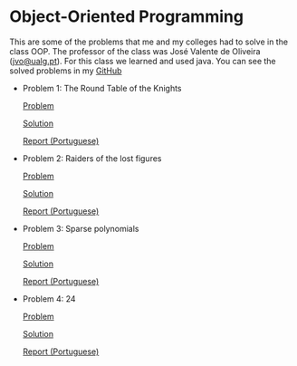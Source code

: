 # Object-Oriented Programming

This are some of the problems that me and my colleges had to solve in the class OOP. The professor of the class was José Valente de Oliveira (jvo@ualg.pt). For this class we learned and used java. You can see the solved problems in my
[GitHub](https://github.com/CyrillBrito/POO)

* Problem 1: The Round Table of the Knights

   [Problem](https://github.com/CyrillBrito/POO/blob/master/The%20Round%20Table%20of%20the%20Knights/doc/Problem.pdf)

   [Solution](https://github.com/CyrillBrito/POO/tree/master/The%20Round%20Table%20of%20the%20Knights/src)

   [Report (Portuguese)](https://github.com/CyrillBrito/POO/blob/master/The%20Round%20Table%20of%20the%20Knights/doc/Report.pdf)

* Problem 2: Raiders of the lost figures

   [Problem](https://github.com/CyrillBrito/POO/tree/master/Raiders%20of%20the%20lost%20figures/doc/Problem.pdf)

   [Solution](https://github.com/CyrillBrito/POO/tree/master/Raiders%20of%20the%20lost%20figures/src)

   [Report (Portuguese)](https://github.com/CyrillBrito/POO/tree/master/Raiders%20of%20the%20lost%20figures/doc/Report.pdf)

* Problem 3: Sparse polynomials

   [Problem](https://github.com/CyrillBrito/POO/tree/master/Sparse%20Polynomials/doc/Problem.pdf)

   [Solution](https://github.com/CyrillBrito/POO/tree/master/Sparse%20Polynomials/src)

   [Report (Portuguese)](https://github.com/CyrillBrito/POO/tree/master/Sparse%20Polynomials/doc/Report.pdf)

* Problem 4: 24

   [Problem](https://github.com/CyrillBrito/POO/tree/master/24/doc/Problem.pdf)

   [Solution](https://github.com/CyrillBrito/POO/tree/master/24/src)

   [Report (Portuguese)](https://github.com/CyrillBrito/POO/tree/master/24/doc/Report.pdf)
